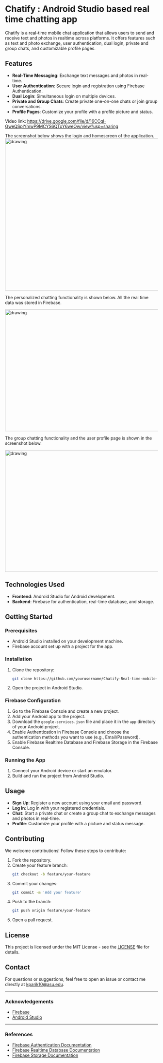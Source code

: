 # Chatify : Android Studio based real time chatting app

Chatify is a real-time mobile chat application that allows users to send and receive text and photos in realtime across platforms. It offers features such as text and photo exchange, user authentication, dual login, private and group chats, and customizable profile pages.

## Features

- **Real-Time Messaging**: Exchange text messages and photos in real-time.
- **User Authentication**: Secure login and registration using Firebase Authentication.
- **Dual Login**: Simultaneous login on multiple devices.
- **Private and Group Chats**: Create private one-on-one chats or join group conversations.
- **Profile Pages**: Customize your profile with a profile picture and status.

Video link: https://drive.google.com/file/d/16CCqI-GweQSplYmwP9MCYS6QTxY6weOw/view?usp=sharing

The screenshot below shows the login and homescreen of the application.
<img src="https://user-images.githubusercontent.com/61109166/210130380-5f0249bd-c81c-48a1-ac09-57f35cf74181.png" alt="drawing" width="750" height="500"/>


The personalized chatting functionality is shown below. All the real time data was stored in Firebase.

<img src="https://user-images.githubusercontent.com/61109166/210130294-c285e888-9b7f-4b8b-a683-668591d882db.png" alt="drawing" width="750" height="400"/>


The group chatting functionality and the user profile page is shown in the screenshot below.

<img src="https://user-images.githubusercontent.com/61109166/210130395-492da42d-e4e0-43a8-a20b-f617584cf62f.png" alt="drawing" width="550" height="400"/>

## Technologies Used

- **Frontend**: Android Studio for Android development.
- **Backend**: Firebase for authentication, real-time database, and storage.

## Getting Started

### Prerequisites

- Android Studio installed on your development machine.
- Firebase account set up with a project for the app.

### Installation

1. Clone the repository:
    ```sh
    git clone https://github.com/yourusername/Chatify-Real-time-mobile-app.git
    ```
2. Open the project in Android Studio.

### Firebase Configuration

1. Go to the Firebase Console and create a new project.
2. Add your Android app to the project.
3. Download the `google-services.json` file and place it in the `app` directory of your Android project.
4. Enable Authentication in Firebase Console and choose the authentication methods you want to use (e.g., Email/Password).
5. Enable Firebase Realtime Database and Firebase Storage in the Firebase Console.

### Running the App

1. Connect your Android device or start an emulator.
2. Build and run the project from Android Studio.

## Usage

- **Sign Up**: Register a new account using your email and password.
- **Log In**: Log in with your registered credentials.
- **Chat**: Start a private chat or create a group chat to exchange messages and photos in real-time.
- **Profile**: Customize your profile with a picture and status message.

## Contributing

We welcome contributions! Follow these steps to contribute:

1. Fork the repository.
2. Create your feature branch:
    ```sh
    git checkout -b feature/your-feature
    ```
3. Commit your changes:
    ```sh
    git commit -m 'Add your feature'
    ```
4. Push to the branch:
    ```sh
    git push origin feature/your-feature
    ```
5. Open a pull request.

## License

This project is licensed under the MIT License - see the [LICENSE](LICENSE) file for details.

## Contact

For questions or suggestions, feel free to open an issue or contact me directly at [kparik10@asu.edu](mailto:kparik10@asu.edu).

---

### Acknowledgements

- [Firebase](https://firebase.google.com/)
- [Android Studio](https://developer.android.com/studio)

---

### References

- [Firebase Authentication Documentation](https://firebase.google.com/docs/auth)
- [Firebase Realtime Database Documentation](https://firebase.google.com/docs/database)
- [Firebase Storage Documentation](https://firebase.google.com/docs/storage)

